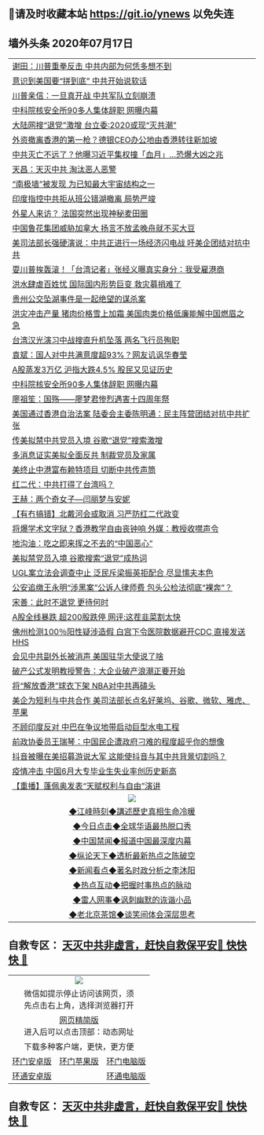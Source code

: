 ## 📩请及时收藏本站 https://git.io/ynews 以免失连</a>

## 墙外头条 2020年07月17日</a>

 <table>
<tr><td colspan="2" align="left"><a href="https://qeb.xfthy.casa/?name=c1199754&key=xcyufvbtjvhwwrpc&from=gy2">谢田：川普重拳反击 中共内部为何恁多想不到</a></td></tr>
<tr><td colspan="2" align="left"><a href="https://qeb.xfthy.casa/?name=c1199746&key=xcyufvbtjvhwwrpc&from=gy2">意识到美国要“拼到底” 中共开始说软话</a></td></tr>
<tr><td colspan="2" align="left"><a href="https://qeb.xfthy.casa/?name=c1199737&key=xcyufvbtjvhwwrpc&from=gy2">川普亲信：一旦真开战 中共军队立刻崩溃</a></td></tr>
<tr><td colspan="2" align="left"><a href="https://qeb.xfthy.casa/?name=c1199734&key=xcyufvbtjvhwwrpc&from=gy2">中科院核安全所90多人集体辞职 网曝内幕</a></td></tr>
<tr><td colspan="2" align="left"><a href="https://qeb.xfthy.casa/?name=c1199713&key=xcyufvbtjvhwwrpc&from=gy2">大陆网搜“退党”激增 台立委:2020或现“灭共潮”</a></td></tr>
<tr><td colspan="2" align="left"><a href="https://qeb.xfthy.casa/?name=c1199709&key=xcyufvbtjvhwwrpc&from=gy2">外资撤离香港的第一枪？德银CEO办公地由香港转往新加坡</a></td></tr>
<tr><td colspan="2" align="left"><a href="https://qeb.xfthy.casa/?name=c1199741&key=xcyufvbtjvhwwrpc&from=gy2">中共灭亡不远了？他曝习近平集权撞「血月」…恐爆大凶之兆</a></td></tr>
<tr><td colspan="2" align="left"><a href="https://qeb.xfthy.casa/?name=c1199740&key=xcyufvbtjvhwwrpc&from=gy2">天昌：天灭中共 淘汰恶人恶警</a></td></tr>
<tr><td colspan="2" align="left"><a href="https://qeb.xfthy.casa/?name=c1199765&key=xcyufvbtjvhwwrpc&from=gy2">“南极墙”被发现 为已知最大宇宙结构之一</a></td></tr>
<tr><td colspan="2" align="left"><a href="https://qeb.xfthy.casa/?name=c1199723&key=xcyufvbtjvhwwrpc&from=gy2">印度指控中共拒从班公错湖撤离 局势严竣</a></td></tr>
<tr><td colspan="2" align="left"><a href="https://qeb.xfthy.casa/?name=c1199764&key=xcyufvbtjvhwwrpc&from=gy2">外星人来访？ 法国突然出现神秘麦田圈</a></td></tr>
<tr><td colspan="2" align="left"><a href="https://qeb.xfthy.casa/?name=c1199719&key=xcyufvbtjvhwwrpc&from=gy2">中国鲁花集团威胁加拿大 扬言不放孟晚舟就不买大豆</a></td></tr>
<tr><td colspan="2" align="left"><a href="https://qeb.xfthy.casa/?name=c1199772&key=xcyufvbtjvhwwrpc&from=gy2">美司法部长强硬演说：中共正进行一场经济闪电战 吁美企团结对抗中共</a></td></tr>
<tr><td colspan="2" align="left"><a href="https://qeb.xfthy.casa/?name=c1199736&key=xcyufvbtjvhwwrpc&from=gy2">耍川普挨轰滚！「台湾记者」张经义曝真实身分：我受雇港商</a></td></tr>
<tr><td colspan="2" align="left"><a href="https://qeb.xfthy.casa/?name=c1199707&key=xcyufvbtjvhwwrpc&from=gy2">洪水肆虐百姓忧 国际国内形势巨变 救灾募捐难了</a></td></tr>
<tr><td colspan="2" align="left"><a href="https://qeb.xfthy.casa/?name=c1199753&key=xcyufvbtjvhwwrpc&from=gy2">贵州公交坠湖事件是一起绝望的谋杀案</a></td></tr>
<tr><td colspan="2" align="left"><a href="https://qeb.xfthy.casa/?name=c1199768&key=xcyufvbtjvhwwrpc&from=gy2">洪灾冲击产量 猪肉价格雪上加霜 美国肉类价格低廉能解中国燃眉之急</a></td></tr>
<tr><td colspan="2" align="left"><a href="https://qeb.xfthy.casa/?name=c1199767&key=xcyufvbtjvhwwrpc&from=gy2">台湾汉光演习中战搜直升机坠落 两名飞行员殉职</a></td></tr>
<tr><td colspan="2" align="left"><a href="https://qeb.xfthy.casa/?name=c1199714&key=xcyufvbtjvhwwrpc&from=gy2">袁斌：国人对中共满意度超93%？网友讥讽华春莹</a></td></tr>
<tr><td colspan="2" align="left"><a href="https://qeb.xfthy.casa/?name=c1199760&key=xcyufvbtjvhwwrpc&from=gy2">A股蒸发3万亿 沪指大跌4.5% 股民又见证历史</a></td></tr>
<tr><td colspan="2" align="left"><a href="https://qeb.xfthy.casa/?name=c1199726&key=xcyufvbtjvhwwrpc&from=gy2">中科院核安全所90多人集体辞职 网曝内幕</a></td></tr>
<tr><td colspan="2" align="left"><a href="https://qeb.xfthy.casa/?name=c1199755&key=xcyufvbtjvhwwrpc&from=gy2">廖祖笙：国殇——廖梦君惨烈遇害十四周年祭</a></td></tr>
<tr><td colspan="2" align="left"><a href="https://qeb.xfthy.casa/?name=c1199769&key=xcyufvbtjvhwwrpc&from=gy2">美国通过香港自治法案 陆委会主委陈明通：民主阵营团结对抗中共扩张</a></td></tr>
<tr><td colspan="2" align="left"><a href="https://qeb.xfthy.casa/?name=c1199728&key=xcyufvbtjvhwwrpc&from=gy2">传美拟禁中共党员入境 谷歌“退党”搜索激增</a></td></tr>
<tr><td colspan="2" align="left"><a href="https://qeb.xfthy.casa/?name=c1199738&key=xcyufvbtjvhwwrpc&from=gy2">多消息证实美拟全面反共 制裁党员及家属</a></td></tr>
<tr><td colspan="2" align="left"><a href="https://qeb.xfthy.casa/?name=c1199701&key=xcyufvbtjvhwwrpc&from=gy2">美终止中港富布赖特项目 切断中共传声筒</a></td></tr>
<tr><td colspan="2" align="left"><a href="https://qeb.xfthy.casa/?name=c1199751&key=xcyufvbtjvhwwrpc&from=gy2">红二代：中共打得了台湾吗？</a></td></tr>
<tr><td colspan="2" align="left"><a href="https://qeb.xfthy.casa/?name=c1199729&key=xcyufvbtjvhwwrpc&from=gy2">王赫：两个奇女子—闫丽梦与安妮</a></td></tr>
<tr><td colspan="2" align="left"><a href="https://qeb.xfthy.casa/?name=c1199710&key=xcyufvbtjvhwwrpc&from=gy2">【有冇搞错】北戴河会或取消 习严防红二代政变</a></td></tr>
<tr><td colspan="2" align="left"><a href="https://qeb.xfthy.casa/?name=c1199743&key=xcyufvbtjvhwwrpc&from=gy2">将爆学术文字狱？香港教学自由丧钟响 外媒：教授收噤声令</a></td></tr>
<tr><td colspan="2" align="left"><a href="https://qeb.xfthy.casa/?name=c1199739&key=xcyufvbtjvhwwrpc&from=gy2">地沟油：吃之即来挥之不去的“中国恶心”</a></td></tr>
<tr><td colspan="2" align="left"><a href="https://qeb.xfthy.casa/?name=c1199771&key=xcyufvbtjvhwwrpc&from=gy2">美拟禁党员入境 谷歌搜索“退党”成热词</a></td></tr>
<tr><td colspan="2" align="left"><a href="https://qeb.xfthy.casa/?name=c1199747&key=xcyufvbtjvhwwrpc&from=gy2">UGL案立法会调查中止 泛民斥梁振英拒配合 尽显懦夫本色</a></td></tr>
<tr><td colspan="2" align="left"><a href="https://qeb.xfthy.casa/?name=c1199761&key=xcyufvbtjvhwwrpc&from=gy2">公安追缴王永明“涉黑案”公诉人律师费 包头公检法彻底“裸奔”？</a></td></tr>
<tr><td colspan="2" align="left"><a href="https://qeb.xfthy.casa/?name=c1199752&key=xcyufvbtjvhwwrpc&from=gy2">宋善：此时不退党 更待何时</a></td></tr>
<tr><td colspan="2" align="left"><a href="https://qeb.xfthy.casa/?name=c1199750&key=xcyufvbtjvhwwrpc&from=gy2">A股全线暴跌 超200股跌停 网评:这茬韭菜割太快</a></td></tr>
<tr><td colspan="2" align="left"><a href="https://qeb.xfthy.casa/?name=c1199744&key=xcyufvbtjvhwwrpc&from=gy2">佛州检测100％阳性疑涉造假 白宫下令医院数据避开CDC 直接发送HHS</a></td></tr>
<tr><td colspan="2" align="left"><a href="https://qeb.xfthy.casa/?name=c1199731&key=xcyufvbtjvhwwrpc&from=gy2">会见中共副外长被消声 美国驻华大使说了啥</a></td></tr>
<tr><td colspan="2" align="left"><a href="https://qeb.xfthy.casa/?name=c1199721&key=xcyufvbtjvhwwrpc&from=gy2">破产公式发明教授警告：大企业破产浪潮正要开始</a></td></tr>
<tr><td colspan="2" align="left"><a href="https://qeb.xfthy.casa/?name=c1199708&key=xcyufvbtjvhwwrpc&from=gy2">将“解放香港”球衣下架 NBA对中共再磕头</a></td></tr>
<tr><td colspan="2" align="left"><a href="https://qeb.xfthy.casa/?name=c1199742&key=xcyufvbtjvhwwrpc&from=gy2">美企为短利与中共合作 美司法部长点名好莱坞、谷歌、微软、雅虎、苹果</a></td></tr>
<tr><td colspan="2" align="left"><a href="https://qeb.xfthy.casa/?name=c1199758&key=xcyufvbtjvhwwrpc&from=gy2">不顾印度反对 中巴在争议地带启动巨型水电工程</a></td></tr>
<tr><td colspan="2" align="left"><a href="https://qeb.xfthy.casa/?name=c1199730&key=xcyufvbtjvhwwrpc&from=gy2">前政协委员王瑞琴：中国民企遭政府刁难的程度超乎你的想像</a></td></tr>
<tr><td colspan="2" align="left"><a href="https://qeb.xfthy.casa/?name=c1199766&key=xcyufvbtjvhwwrpc&from=gy2">抖音被曝在美招募游说大军 这能使抖音与其中共背景切割吗？</a></td></tr>
<tr><td colspan="2" align="left"><a href="https://qeb.xfthy.casa/?name=c1199745&key=xcyufvbtjvhwwrpc&from=gy2">疫情冲击 中国6月大专毕业生失业率创历史新高</a></td></tr>
<tr><td colspan="2" align="left"><a href="https://qeb.xfthy.casa/?name=c1199724&key=xcyufvbtjvhwwrpc&from=gy2">【重播】蓬佩奥发表“天赋权利与自由”演讲</a></td></tr>

 <tr>
   <td colspan="2" align=center><img src="https://cdn.jsdelivr.net/gh/gyoupiodf/im1/jf-1.jpg"></td>
  </tr>
   <tr>
   <td colspan="2" align=center> 
<a href="https://xdihm.casa/oo.aspx?name=c922850&key=sdxhftoyfkhpuaxy&from=gy2&tag=9877">◆江峰時刻◆講述歷史真相生命冷暖</a><br/>
    </td>
  </tr>
   <tr>
   <td colspan="2" align=center> 
<a href="https://xdihm.casa/oo.aspx?name=c816850&key=sdxhftoyfkhpuaxy&from=gy2&tag=9877">◆今日点击◆全球华语最热脱口秀</a><br/>
    </td>
  </tr>
  <tr>
  <td colspan="2" align=center>
<a href="https://xdihm.casa/oo.aspx?name=c816860&key=sdxhftoyfkhpuaxy&from=gy2&tag=99733110">◆中国禁闻◆报道中国最深度内幕</a><br/>
   </tr>
  <tr>
     <td colspan="2" align=center>
<a href="https://xdihm.casa/oo.aspx?name=c816855&key=sdxhftoyfkhpuaxy&from=gy2&tag=997110">◆纵论天下◆透析最新热点之陈破空</a><br/>
   </tr>
   <tr>
      <td colspan="2" align=center>
<a href="https://xdihm.casa/oo.aspx?name=c838308&key=sdxhftoyfkhpuaxy&from=gy2&tag=9973110">◆新闻看点◆著名时政分析之李沐阳</a><br/>
   </tr>
   <tr>
     <td colspan="2" align=center>
<a href="https://xdihm.casa/oo.aspx?name=c816852&key=sdxhftoyfkhpuaxy&from=gy2&tag=9733110">◆热点互动◆把握时事热点的脉动</a><br/>
   </tr>
   <tr>
      <td colspan="2" align=center>
<a href="https://xdihm.casa/oo.aspx?name=c816694&key=sdxhftoyfkhpuaxy&from=gy2&tag=93310">◆雷人网事◆讽刺幽默的诙谐小品</a><br/>
   </tr>
   <tr>
    <td colspan="2" align=center>
<a href="https://xdihm.casa/oo.aspx?name=c816650&key=sdxhftoyfkhpuaxy&from=gy2&tag=9973110">◆老北京茶馆◆谈笑间体会深层思考</a><br/>
   </tr>
</table>

 ## 自救专区： [天灭中共非虚言，赶快自救保平安🍎 快快快 📩](https://github.com/pwgy/td/blob/master/README.md)
 
<table>
  <tr>
    <td colspan="3" align="center"><img src="https://cdn.jsdelivr.net/gh/opipe/up/oGate65.jpg"/></td>
  </tr>
  <tr>
    <td colspan="3" align="center">微信如提示停止访问该网页，须<br/>先点击右上角，选择浏览器打开</td>
  <tr>
  <tr>
    <td colspan="3" align="center"><a href="https://gitcdn.xyz/cdn/otiny/up/master/show005.htm">网页精简版</a><br/>进入后可以点击顶部：动态网址</td>
  </tr>
  <tr>
    <td colspan="3" align="center">下载多种客户端，更快，更方便</td>
  <tr>
  <tr>
    <td align="center"><a href="https://cdn.jsdelivr.net/gh/opipe/up/oGatea.apk">环门安卓版</a></td>
    <td align="center"><a href="https://x.co/odisk">环门苹果版</a></td>
    <td align="center"><a href="https://cdn.jsdelivr.net/gh/opipe/up/oGate.zip">环门电脑版</a></td>
  </tr>
  <tr>
    <td align="center"><a href="https://cdn.jsdelivr.net/gh/opipe/up/oPipe.apk">环通安卓版</a></td>
    <td align="center"></td>
    <td align="center"><a href="https://raw.githubusercontent.com/opipe/up/master/oPipe.zip">环通电脑版</a></td>
  </tr>
  
</table>


 ## 自救专区： [天灭中共非虚言，赶快自救保平安🍎 快快快 📩](https://github.com/pwgy/td/blob/master/README.md)
